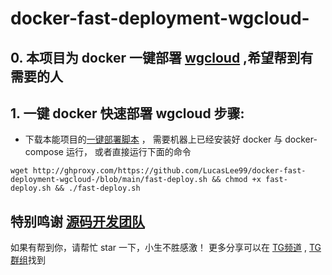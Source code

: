 # docker-fast-deployment-wgcloud-
## 0. 本项目为 docker 一键部署 [wgcloud](https://github.com/tianshiyeben/wgcloud.git) ,希望帮到有需要的人
## 1. 一键 docker 快速部署 wgcloud 步骤:
- 下载本能项目的[一键部署脚本](http://ghproxy.com/https://github.com/LucasLee99/docker-fast-deployment-wgcloud-/blob/main/fast-deploy.sh) ， 需要机器上已经安装好 docker 与 docker-compose 运行， 或者直接运行下面的命令
```
wget http://ghproxy.com/https://github.com/LucasLee99/docker-fast-deployment-wgcloud-/blob/main/fast-deploy.sh && chmod +x fast-deploy.sh && ./fast-deploy.sh
```

## 特别鸣谢 [源码开发团队](https://github.com/tianshiyeben/wgcloud.git)

如果有帮到你，请帮忙 star 一下，小生不胜感激！
更多分享可以在 [TG频道](https://t.me/+U7HfTpOLpNphYWU1) , [TG群组]([https://t.me/+EbVwV9gsrk00NjJl](https://t.me/+EbVwV9gsrk00NjJl))找到
